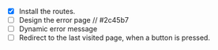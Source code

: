 - [x] Install the routes.
- [ ] Design the error page // #2c45b7
- [ ] Dynamic error message
- [ ] Redirect to the last visited page, when a button is pressed.